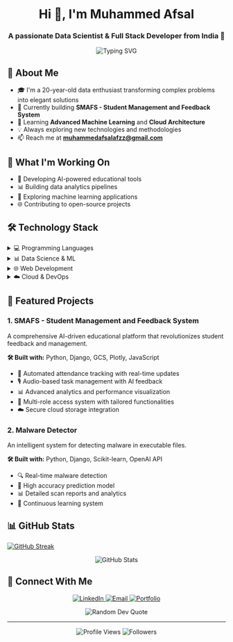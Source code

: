 <h1 align="center">Hi 👋, I'm Muhammed Afsal</h1>
<h3 align="center">A passionate Data Scientist & Full Stack Developer from India 🚀</h3>

<p align="center">
  <img src="https://readme-typing-svg.demolab.com?font=Fira+Code&size=22&pause=1000&color=6A5ACD&center=true&vCenter=true&width=435&lines=Data+Scientist;Full+Stack+Developer;AI+%26+ML+Enthusiast;Problem+Solver" alt="Typing SVG" />
</p>

## 💫 About Me
- 🎓 I'm a 20-year-old data enthusiast transforming complex problems into elegant solutions
- 🔭 Currently building **SMAFS - Student Management and Feedback System**
- 🌱 Learning **Advanced Machine Learning** and **Cloud Architecture**
- 💡 Always exploring new technologies and methodologies
- 📫 Reach me at **muhammedafsalafzz@gmail.com**

## 🚀 What I'm Working On
- 🎯 Developing AI-powered educational tools
- 📊 Building data analytics pipelines
- 🤖 Exploring machine learning applications
- 🌐 Contributing to open-source projects

## 🛠️ Technology Stack

<details>
<summary>💻 Programming Languages</summary>
<br>

![Python](https://img.shields.io/badge/python-3670A0?style=for-the-badge&logo=python&logoColor=ffdd54)
![JavaScript](https://img.shields.io/badge/JavaScript-F7DF1E.svg?style=for-the-badge&logo=JavaScript&logoColor=black)
![Java](https://img.shields.io/badge/java-%23ED8B00.svg?style=for-the-badge&logo=openjdk&logoColor=white)
![C](https://img.shields.io/badge/c-%2300599C.svg?style=for-the-badge&logo=c&logoColor=white)
</details>

<details>
<summary>📊 Data Science & ML</summary>
<br>

![Pandas](https://img.shields.io/badge/pandas-%23150458.svg?style=for-the-badge&logo=pandas&logoColor=white)
![NumPy](https://img.shields.io/badge/numpy-%23013243.svg?style=for-the-badge&logo=numpy&logoColor=white)
![Scikit-learn](https://img.shields.io/badge/scikit--learn-%23F7931E.svg?style=for-the-badge&logo=scikit-learn&logoColor=white)
![TensorFlow](https://img.shields.io/badge/TensorFlow-%23FF6F00.svg?style=for-the-badge&logo=TensorFlow&logoColor=white)
![Plotly](https://img.shields.io/badge/Plotly-%233F4F75.svg?style=for-the-badge&logo=plotly&logoColor=white)
</details>

<details>
<summary>🌐 Web Development</summary>
<br>

![Django](https://img.shields.io/badge/django-%23092E20.svg?style=for-the-badge&logo=django&logoColor=white)
![React](https://img.shields.io/badge/react-%2320232a.svg?style=for-the-badge&logo=react&logoColor=%2361DAFB)
![HTML5](https://img.shields.io/badge/html5-%23E34F26.svg?style=for-the-badge&logo=html5&logoColor=white)
![CSS3](https://img.shields.io/badge/css3-%231572B6.svg?style=for-the-badge&logo=css3&logoColor=white)
![TailwindCSS](https://img.shields.io/badge/tailwindcss-%2338B2AC.svg?style=for-the-badge&logo=tailwind-css&logoColor=white)
</details>

<details>
<summary>☁️ Cloud & DevOps</summary>
<br>

![AWS](https://img.shields.io/badge/AWS-232F3E.svg?style=for-the-badge&logo=amazon-web-services&logoColor=white)
![Google Cloud](https://img.shields.io/badge/GoogleCloud-%234285F4.svg?style=for-the-badge&logo=google-cloud&logoColor=white)
![Docker](https://img.shields.io/badge/docker-%230db7ed.svg?style=for-the-badge&logo=docker&logoColor=white)
![Git](https://img.shields.io/badge/git-%23F05033.svg?style=for-the-badge&logo=git&logoColor=white)
</details>

## 📌 Featured Projects

### 1. SMAFS - Student Management and Feedback System
A comprehensive AI-driven educational platform that revolutionizes student feedback and management.

**🛠️ Built with:** Python, Django, GCS, Plotly, JavaScript
- 🎯 Automated attendance tracking with real-time updates
- 🎙️ Audio-based task management with AI feedback
- 📊 Advanced analytics and performance visualization
- 👥 Multi-role access system with tailored functionalities
- ☁️ Secure cloud storage integration

### 2. Malware Detector
An intelligent system for detecting malware in executable files.

**🛠️ Built with:** Python, Django, Scikit-learn, OpenAI API
- 🔍 Real-time malware detection
- 🎯 High accuracy prediction model
- 📊 Detailed scan reports and analytics
- 🔄 Continuous learning system

## 📊 GitHub Stats

<a href="https://git.io/streak-stats"><img src="https://github-readme-streak-stats.herokuapp.com?user=AfsalAfzz-Pro&theme=tokyonight&hide_border=true" alt="GitHub Streak" /></a>

<p align="center">
  <img src="https://github-profile-summary-cards.vercel.app/api/cards/profile-details?username=AfsalAfzz-Pro&theme=tokyonight" alt="GitHub Stats"/>
</p>

## 🤝 Connect With Me

<p align="center">
  <a href="https://www.linkedin.com/in/muhammed-afsal-5ba11b288/">
    <img src="https://img.shields.io/badge/LinkedIn-%230077B5.svg?style=for-the-badge&logo=linkedin&logoColor=white" alt="LinkedIn"/>
  </a>
  <a href="mailto:muhammedafsalafzz@gmail.com">
    <img src="https://img.shields.io/badge/Gmail-D14836?style=for-the-badge&logo=gmail&logoColor=white" alt="Email"/>
  </a>
  <a href="https://your-portfolio-url-here">
    <img src="https://img.shields.io/badge/Portfolio-%23000000.svg?style=for-the-badge&logo=firefox&logoColor=#FF7139" alt="Portfolio"/>
  </a>
</p>

<div align="center">
  <img src="https://quotes-github-readme.vercel.app/api?type=horizontal&theme=tokyonight" alt="Random Dev Quote"/>
</div>

---

<p align="center">
  <img src="https://komarev.com/ghpvc/?username=AfsalAfzz-Pro&color=blueviolet&style=flat-square" alt="Profile Views"/>
  <img src="https://img.shields.io/github/followers/AfsalAfzz-Pro?label=Followers&style=social" alt="Followers"/>
</p>
